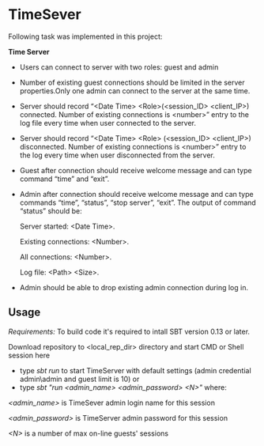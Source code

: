 TimeSever
=========

Following task was implemented in this project:

**Time Server**

- Users can connect to server with two roles: guest and admin

- Number of existing guest connections should be limited in the server properties.Only one admin can connect to the server at the same time.

- Server should record “\<Date Time\> \<Role\>(\<session\_ID\> \<client\_IP\>) connected. Number of existing connections is \<number\>” entry to the log file every time when user 
  connected to the server.

- Server should record “\<Date Time\> \<Role\> (\<session\_ID\> \<client\_IP\>) disconnected. Number of existing connections is \<number\>” entry to the log every time when user disconnected from the server.

- Guest after connection should receive welcome message and can type command “time” and “exit”.

- Admin after connection should receive welcome message and can type commands “time”, “status”, “stop server”, “exit”. The output of command “status” should be:

   Server started:        \<Date Time\>.
   
   Existing connections:  \<Number\>.
   
   All connections:       \<Number\>.
   
   Log file:              \<Path\> \<Size\>.
   

- Admin should be able to drop existing admin connection during log in.


Usage
-----
*Requirements:*
To build code it's required to intall SBT version 0.13 or later.

Download repository to <local_rep_dir> directory and start CMD or Shell session here

- type *sbt run* to start TimeServer with default settings (admin credential admin\admin and guest limit is 10) or
- type *sbt "run \<admin_name\> \<admin_password\> \<N\>"* where:

*\<admin_name\>* is TimeSever admin login name for this session

*\<admin_password\>* is TimeServer admin password for this session

*\<N\>* is a number of max on-line guests' sessions 


